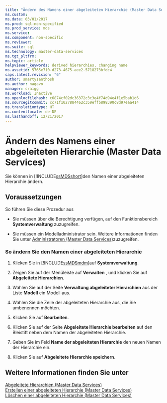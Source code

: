 ```yaml
---
title: "Ändern des Namens einer abgeleiteten Hierarchie (Master Data Services) | Microsoft-Dokumentation"
ms.custom: 
ms.date: 03/01/2017
ms.prod: sql-non-specified
ms.prod_service: mds
ms.service: 
ms.component: non-specific
ms.reviewer: 
ms.suite: sql
ms.technology: master-data-services
ms.tgt_pltfrm: 
ms.topic: article
helpviewer_keywords: derived hierarchies, changing name
ms.assetid: 5765e710-d273-4675-aee2-5718273bfdc4
caps.latest.revision: "6"
author: smartysanthosh
ms.author: nagavo
manager: craigg
ms.workload: Inactive
ms.openlocfilehash: c6874cf02dc36372c3c3e4f74d94e4f1e5bab1d6
ms.sourcegitcommit: cc71f1027884462c359effb898390c8d97eaa414
ms.translationtype: HT
ms.contentlocale: de-DE
ms.lasthandoff: 12/21/2017
---
```

# <a name="change-a-derived-hierarchy-name-master-data-services"></a>Ändern des Namens einer abgeleiteten Hierarchie (Master Data Services)
  Sie können in [!INCLUDE[ssMDSshort](../includes/ssmdsshort-md.md)]den Namen einer abgeleiteten Hierarchie ändern.  
  
## <a name="prerequisites"></a>Voraussetzungen  
 So führen Sie diese Prozedur aus  
  
-   Sie müssen über die Berechtigung verfügen, auf den Funktionsbereich **Systemverwaltung** zuzugreifen.  
  
-   Sie müssen ein Modelladministrator sein. Weitere Informationen finden Sie unter [Administratoren &#40;Master Data Services&#41;](../master-data-services/administrators-master-data-services.md)zuzugreifen.  
  
### <a name="to-change-a-derived-hierarchy-name"></a>So ändern Sie den Namen einer abgeleiteten Hierarchie  
  
1.  Klicken Sie in [!INCLUDE[ssMDSmdm](../includes/ssmdsmdm-md.md)]auf **Systemverwaltung**.  
  
2.  Zeigen Sie auf der Menüleiste auf **Verwalten** , und klicken Sie auf **Abgeleitete Hierarchien**.  
  
3.  Wählen Sie auf der Seite **Verwaltung abgeleiteter Hierarchien** aus der Liste **Modell** ein Modell aus.  
  
4.  Wählen Sie die Zeile der abgeleiteten Hierarchie aus, die Sie umbenennen möchten.  
  
5.  Klicken Sie auf **Bearbeiten**.  
  
6.  Klicken Sie auf der Seite **Abgeleitete Hierarchie bearbeiten** auf den Bleistift neben dem Namen der abgeleiteten Hierarchie.  
  
7.  Geben Sie im Feld **Name der abgeleiteten Hierarchie** den neuen Namen der Hierarchie ein.  
  
8.  Klicken Sie auf **Abgeleitete Hierarchie speichern**.  
  
## <a name="see-also"></a>Weitere Informationen finden Sie unter  
 [Abgeleitete Hierarchien &#40;Master Data Services&#41;](../master-data-services/derived-hierarchies-master-data-services.md)   
 [Erstellen einer abgeleiteten Hierarchie &#40;Master Data Services&#41;](../master-data-services/create-a-derived-hierarchy-master-data-services.md)   
 [Löschen einer abgeleiteten Hierarchie &#40;Master Data Services&#41;](../master-data-services/delete-a-derived-hierarchy-master-data-services.md)  
  
  
